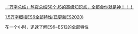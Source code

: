 [「万字总结」熬夜总结50个JS的高级知识点，全都会你就是神！！！](https://juejin.cn/post/7022795467821940773)

[1.5万字概括ES6全部特性(已更新ES2020)](https://juejin.cn/post/6844903959283367950)

[花一个小时，迅速了解ES6~ES12的全部特性](https://juejin.cn/post/7068935394191998990)